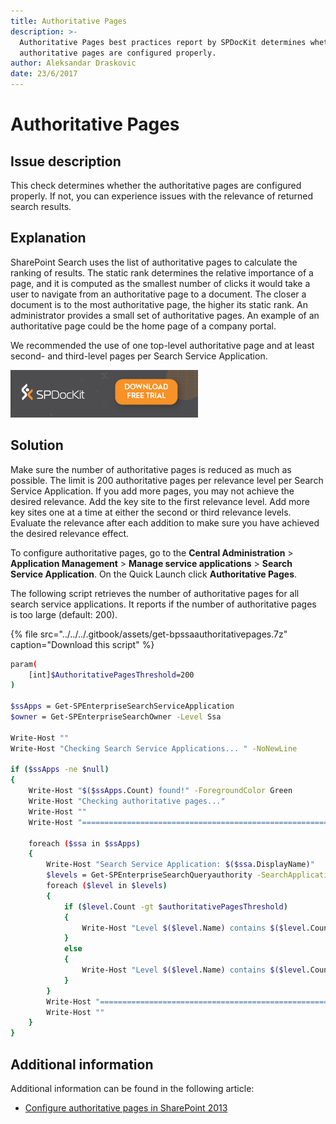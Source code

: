 ```yaml
---
title: Authoritative Pages
description: >-
  Authoritative Pages best practices report by SPDocKit determines whether the
  authoritative pages are configured properly.
author: Aleksandar Draskovic
date: 23/6/2017
---
```


# Authoritative Pages

## Issue description

This check determines whether the authoritative pages are configured properly. If not, you can experience issues with the relevance of returned search results.

## Explanation

SharePoint Search uses the list of authoritative pages to calculate the ranking of results. The static rank determines the relative importance of a page, and it is computed as the smallest number of clicks it would take a user to navigate from an authoritative page to a document. The closer a document is to the most authoritative page, the higher its static rank. An administrator provides a small set of authoritative pages. An example of an authoritative page could be the home page of a company portal.

We recommended the use of one top-level authoritative page and at least second- and third-level pages per Search Service Application.

[![Download SPDocKit](/.gitbook/assets/spdockit_download.png)](http://bit.ly/2US0Zna)

## Solution

Make sure the number of authoritative pages is reduced as much as possible. The limit is 200 authoritative pages per relevance level per Search Service Application. If you add more pages, you may not achieve the desired relevance. Add the key site to the first relevance level. Add more key sites one at a time at either the second or third relevance levels. Evaluate the relevance after each addition to make sure you have achieved the desired relevance effect.

To configure authoritative pages, go to the **Central Administration** &gt; **Application Management** &gt; **Manage service applications** &gt; **Search Service Application**. On the Quick Launch click **Authoritative Pages**.

The following script retrieves the number of authoritative pages for all search service applications. It reports if the number of authoritative pages is too large \(default: 200\).

{% file src="../../../.gitbook/assets/get-bpssaauthoritativepages.7z" caption="Download this script" %}

```bash
param(
    [int]$AuthoritativePagesThreshold=200
)

$ssApps = Get-SPEnterpriseSearchServiceApplication
$owner = Get-SPEnterpriseSearchOwner -Level Ssa

Write-Host ""
Write-Host "Checking Search Service Applications... " -NoNewLine

if ($ssApps -ne $null)
{
    Write-Host "$($ssApps.Count) found!" -ForegroundColor Green
    Write-Host "Checking authoritative pages..."
    Write-Host ""
    Write-Host "========================================================================="

    foreach ($ssa in $ssApps)
    {
        Write-Host "Search Service Application: $($ssa.DisplayName)"
        $levels = Get-SPEnterpriseSearchQueryauthority -SearchApplication $ssa -Owner $owner | group Level | Sort Name
        foreach ($level in $levels)
        {
            if ($level.Count -gt $authoritativePagesThreshold)
            {
                Write-Host "Level $($level.Name) contains $($level.Count) pages. Please consider reducing the number of the authoritative pages to achieve better relevance." -ForegroundColor Yellow
            }
            else
            {
                Write-Host "Level $($level.Name) contains $($level.Count) pages." -ForegroundColor Green
            }
        }
        Write-Host "========================================================================="
        Write-Host ""
    }
}
```

## Additional information

Additional information can be found in the following article:

* [Configure authoritative pages in SharePoint 2013](https://technet.microsoft.com/en-us/library/cc262796.aspx)

